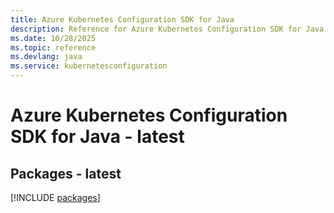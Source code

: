 ```yaml
---
title: Azure Kubernetes Configuration SDK for Java
description: Reference for Azure Kubernetes Configuration SDK for Java
ms.date: 10/28/2025
ms.topic: reference
ms.devlang: java
ms.service: kubernetesconfiguration
---
```

# Azure Kubernetes Configuration SDK for Java - latest
## Packages - latest
[!INCLUDE [packages](kubernetes-configuration-index.md)]